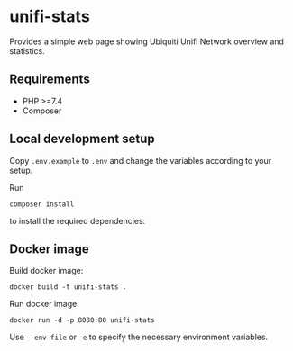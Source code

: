 # unifi-stats
Provides a simple web page showing Ubiquiti Unifi Network overview and statistics.

## Requirements

* PHP >=7.4
* Composer

## Local development setup

Copy `.env.example` to `.env` and change the variables according to your setup.

Run

    composer install

to install the required dependencies.

## Docker image

Build docker image:

    docker build -t unifi-stats .

Run docker image:

    docker run -d -p 8080:80 unifi-stats

Use `--env-file` or `-e` to specify the necessary environment variables.
